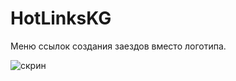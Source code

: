 # HotLinksKG

Меню ссылок создания заездов вместо логотипа.

![скрин](https://pp.vk.me/c630129/v630129672/323e6/pDQvSSUfZg8.jpg "Дополнительное описание")
